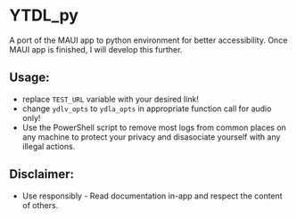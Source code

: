 # YTDL_py
A port of the MAUI app to python environment for better accessibility. Once MAUI app is finished, I will develop this further.

## Usage:
- replace `TEST_URL` variable with your desired link!
- change `ydlv_opts` to `ydla_opts` in appropriate function call for audio only!
- Use the PowerShell script to remove most logs from common places on any machine to protect your privacy and disasociate yourself with any illegal actions.

## Disclaimer:
- Use responsibly - Read documentation in-app and respect the content of others.
